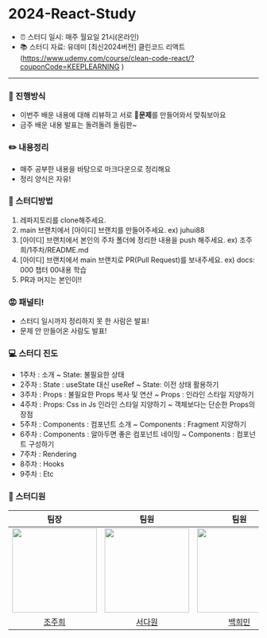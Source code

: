 # 2024-React-Study

* ⏰ 스터디 일시: 매주 월요일 21시(온라인)
* 📚 스터디 자료: 유데미 [최신2024버전] 클린코드 리액트 (https://www.udemy.com/course/clean-code-react/?couponCode=KEEPLEARNING )


* * *

### 📑 진행방식
* 이번주 배운 내용에 대해 리뷰하고 서로 **📝문제**를 만들어와서 맞춰보아요
* 금주 배운 내용 발표는 돌려돌려 돌림판~


### ✏️ 내용정리
* 매주 공부한 내용을 바탕으로 마크다운으로 정리해요
* 정리 양식은 자유!

### 🧐 스터디방법
1. 레파지토리를 clone해주세요.
2. main 브랜치에서 [아이디] 브랜치를 만들어주세요. ex) juhui88
3. [아이디] 브랜치에서 본인의 주차 폴더에 정리한 내용을 push 해주세요. ex) 조주희/1주차/README.md
4. [아이디] 브랜치에서 main 브랜치로 PR(Pull Request)를 보내주세요. ex) docs: 000 챕터 00내용 학습
5. PR과 머지는 본인이!!

### 😡 패널티!
* 스터디 일시까지 정리하지 못 한 사람은 발표!
* 문제 안 만들어온 사람도 발표!

### 💻 스터디 진도
- 1주차 : 소개 ~ State: 불필요한 상태
- 2주차 : State : useState 대신 useRef ~ State: 이전 상태 활용하기
- 3주차 : Props : 불필요한 Props 복사 및 연산 ~ Props : 인라인 스타일 지양하기
- 4주차 : Props: Css in Js 인라인 스타일 지양하기 ~ 객체보다는 단순한 Props의 장점
- 5주차 : Components : 컴포넌트 소개 ~  Components : Fragment 지양하기
- 6주차 : Components : 알아두면 좋은 컴포넌트 네이밍 ~ Components : 컴포넌트 구성하기
- 7주차 : Rendering
- 8주차 : Hooks
- 9주차 : Etc

### 👥 스터디원
|팀장|팀원|팀원|팀원|팀원|
|:---:|:---:|:---:|:---:|:---:|
|<img src="https://github.com/juhui88.png" width="170">|<img src="https://github.com/Dawon00.png" width="170">|<img src="https://github.com/delightedsky.png" width="170"> |<img src="https://github.com/Anas-wg.png" width="170">|<img src="https://github.com/anhyeryeon2.png" width="170">|
|[조주희](https://github.com/juhui88)|[서다원](https://github.com/Dawon00)|[백희민](https://github.com/delightedsky)|[조완기](https://github.com/Anas-wg)|[안혜련](https://github.com/anhyeryeon2)|
